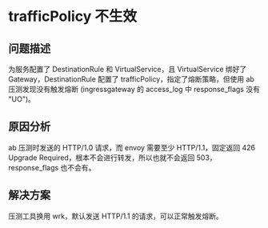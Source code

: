 # trafficPolicy 不生效

## 问题描述

为服务配置了 DestinationRule 和 VirtualService，且 VirtualService 绑好了 Gateway，DestinationRule 配置了 trafficPolicy，指定了熔断策略，但使用 ab 压测发现没有触发熔断 (ingressgateway 的 access_log 中 response_flags 没有 "UO")。

## 原因分析

ab 压测时发送的 HTTP/1.0 请求，而 envoy 需要至少 HTTP/1.1，固定返回 426 Upgrade Required，根本不会进行转发，所以也就不会返回 503，response_flags 也不会有。

## 解决方案

压测工具换用 wrk，默认发送 HTTP/1.1 的请求，可以正常触发熔断。